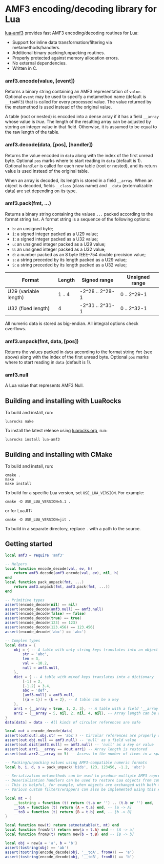AMF3 encoding/decoding library for Lua
======================================

[lua-amf3] provides fast AMF3 encoding/decoding routines for Lua:
- Support for inline data transformation/filtering via metamethods/handlers.
- Additional binary packing/unpacking routines.
- Properly protected against memory allocation errors.
- No external dependencies.
- Written in C.


### amf3.encode(value, [event])
Returns a binary string containing an AMF3 representation of `value`. Optional `event` may be used
to specify a metamethod name (default is `__toAMF3`) that is called for every processed value. The
value returned by the metamethod is used instead of the original value.

A table (root or nested) is encoded into a dense array if it has a field `__array` whose value is
_true_. The length of the resulting array can be adjusted by storing an integer value in that field.
Otherwise, it is assumed to be equal to the raw length of the table.

### amf3.decode(data, [pos], [handler])
Returns the value encoded in `data` along with the index of the first unread byte. Optional `pos`
marks where to start reading in `data` (default is 1). Optional `handler` is called for each new
table (root or nested), and its return value is used instead of the original table.

When an array is decoded, its length is stored in a field `__array`. When an object is decoded,
fields `__class` (class name) and `__data` (externalizable data) are set depending on its type.

### amf3.pack(fmt, ...)
Returns a binary string containing the values `...` packed according to the format string `fmt`.
A format string is a sequence of the following options:
- `b`: an unsigned byte;
- `i`: a signed integer packed as a U29 value;
- `I`: a signed integer packed as a U32 value;
- `u`: an unsigned integer packed as a U29 value;
- `U`: an unsigned integer packed as a U32 value;
- `d`: a number packed as an 8 byte IEEE-754 double precision value;
- `s`: a string preceded by its length packed as a U29 value;
- `S`: a string preceded by its length packed as a U32 value;

| Format                | Length | Signed range    | Unsigned range |
|-----------------------|--------|-----------------|----------------|
| U29 (variable length) | 1 .. 4 | -2^28 .. 2^28-1 | 0 .. 2^29-1    |
| U32 (fixed length)    | 4      | -2^31 .. 2^31-1 | 0 .. 2^32-1    |

All numeric data is stored as big-endian. All integral options check overflows.

### amf3.unpack(fmt, data, [pos])
Returns the values packed in `data` according to the format string `fmt` (see above) along with the
index of the first unread byte. Optional `pos` marks where to start reading in `data` (default is 1).

### amf3.null
A Lua value that represents AMF3 Null.


Building and installing with LuaRocks
-------------------------------------

To build and install, run:

    luarocks make

To install the latest release using [luarocks.org], run:

    luarocks install lua-amf3


Building and installing with CMake
----------------------------------

To build and install, run:

    cmake .
    make
    make install

To build for a specific Lua version, set `USE_LUA_VERSION`. For example:

    cmake -D USE_LUA_VERSION=5.1 .

or for LuaJIT:

    cmake -D USE_LUA_VERSION=jit .

To build in a separate directory, replace `.` with a path to the source.


Getting started
---------------

```Lua
local amf3 = require 'amf3'

-- Helpers
local function encode_decode(val, ev, h)
    return amf3.decode(amf3.encode(val, ev), nil, h)
end
local function pack_unpack(fmt, ...)
    return amf3.unpack(fmt, amf3.pack(fmt, ...))
end

-- Primitive types
assert(encode_decode(nil) == nil)
assert(encode_decode(amf3.null) == amf3.null)
assert(encode_decode(false) == false)
assert(encode_decode(true) == true)
assert(encode_decode(123) == 123)
assert(encode_decode(123.456) == 123.456)
assert(encode_decode('abc') == 'abc')

-- Complex types
local data = {
    obj = { -- A table with only string keys translates into an object
        str = 'abc',
        len = 3,
        val = -10.2,
        null = amf3.null,
    },
    dict = { -- A table with mixed keys translates into a dictionary
        [-1] = 2,
        [-1.2] = 3.4,
        abc = 'def',
        [amf3.null] = amf3.null,
        [{a = 1}] = {b = 2}, -- A table can be a key
    },
    arr1 = {__array = true, 1, 2, 3}, -- A table with a field '__array' translates into an array
    arr2 = {__array = 5, nil, 2, nil, 4, nil}, -- Array length can be adjusted to form a sparse array
}
data[data] = data -- All kinds of circular references are safe

local out = encode_decode(data)
assert(out[out].obj.str == 'abc') -- Circular references are properly restored
assert(out.obj.null == amf3.null) -- 'null' as a field value
assert(out.dict[amf3.null] == amf3.null) -- 'null' as a key or value
assert(out.arr1.__array == #out.arr1) -- Array length is restored
assert(out.arr2.__array == 5) -- Access to the number of items in a sparse array

-- Packing/unpacking values using AMF3-compatible numeric formats
local b, i, d, s = pack_unpack('bids', 123, 123456, -1.2, 'abc')

-- Serialization metamethods can be used to produce multiple AMF3 representations of the same object.
-- Deserialization handlers can be used to restore Lua objects from complex AMF3 types on the way back.
-- This is helpful, for example, when objects are exchanged with both trusted and untrusted parties.
-- Various custom filters/wrappers can also be implemented using this API.

local mt = {
    __tostring = function (t) return (t.a or '') .. (t.b or '') end,
    __toA = function (t) return {A = t.a} end, -- [a -> A]
    __toB = function (t) return {B = t.b} end, -- [b -> B]
}

local function new(t) return setmetatable(t, mt) end
local function fromA(t) return new{a = t.A} end -- [A -> a]
local function fromB(t) return new{b = t.B} end -- [B -> b]

local obj = new{a = 'a', b = 'b'}
assert(tostring(obj) == 'ab')
assert(tostring(encode_decode(obj, '__toA', fromA)) == 'a')
assert(tostring(encode_decode(obj, '__toB', fromB)) == 'b')
```


[lua-amf3]: https://github.com/neoxic/lua-amf3
[luarocks.org]: https://luarocks.org
